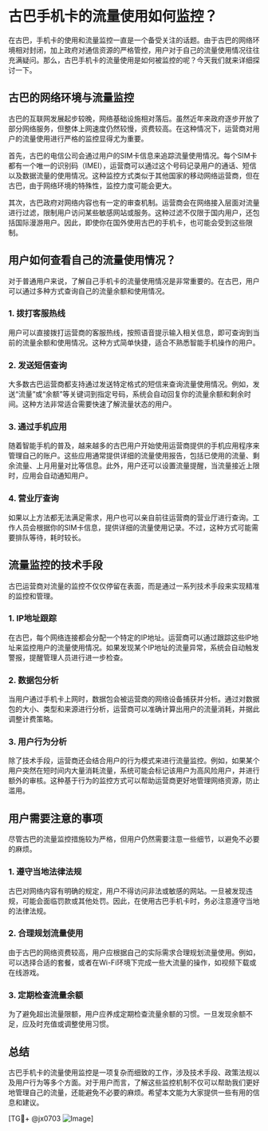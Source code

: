 # 古巴手机卡的流量使用如何监控？

在古巴，手机卡的使用和流量监控一直是一个备受关注的话题。由于古巴的网络环境相对封闭，加上政府对通信资源的严格管控，用户对于自己的流量使用情况往往充满疑问。那么，古巴手机卡的流量使用是如何被监控的呢？今天我们就来详细探讨一下。

## 古巴的网络环境与流量监控

古巴的互联网发展起步较晚，网络基础设施相对落后。虽然近年来政府逐步开放了部分网络服务，但整体上网速度仍然较慢，资费较高。在这种情况下，运营商对用户的流量使用进行严格的监控显得尤为重要。

首先，古巴的电信公司会通过用户的SIM卡信息来追踪流量使用情况。每个SIM卡都有一个唯一的识别码（IMEI），运营商可以通过这个号码记录用户的通话、短信以及数据流量的使用情况。这种监控方式类似于其他国家的移动网络运营商，但在古巴，由于网络环境的特殊性，监控力度可能会更大。

其次，古巴政府对网络内容也有一定的审查机制。运营商会在网络接入层面对流量进行过滤，限制用户访问某些敏感网站或服务。这种过滤不仅限于国内用户，还包括国际漫游用户。因此，即使你在国外使用古巴的手机卡，也可能会受到这些限制。

## 用户如何查看自己的流量使用情况？

对于普通用户来说，了解自己手机卡的流量使用情况是非常重要的。在古巴，用户可以通过多种方式查询自己的流量余额和使用情况。

### 1. **拨打客服热线**
   用户可以直接拨打运营商的客服热线，按照语音提示输入相关信息，即可查询到当前的流量余额和使用情况。这种方式简单快捷，适合不熟悉智能手机操作的用户。

### 2. **发送短信查询**
   大多数古巴运营商都支持通过发送特定格式的短信来查询流量使用情况。例如，发送“流量”或“余额”等关键词到指定号码，系统会自动回复你的流量余额和剩余时间。这种方法非常适合需要快速了解流量状态的用户。

### 3. **通过手机应用**
   随着智能手机的普及，越来越多的古巴用户开始使用运营商提供的手机应用程序来管理自己的账户。这些应用通常提供详细的流量使用报告，包括已使用的流量、剩余流量、上月用量对比等信息。此外，用户还可以设置流量提醒，当流量接近上限时，应用会自动通知用户。

### 4. **营业厅查询**
   如果以上方法都无法满足需求，用户也可以亲自前往运营商的营业厅进行查询。工作人员会根据你的SIM卡信息，提供详细的流量使用记录。不过，这种方式可能需要排队等待，耗时较长。

## 流量监控的技术手段

古巴运营商对流量的监控不仅仅停留在表面，而是通过一系列技术手段来实现精准的监控和管理。

### 1. **IP地址跟踪**
   在古巴，每个网络连接都会分配一个特定的IP地址。运营商可以通过跟踪这些IP地址来监控用户的流量使用情况。如果发现某个IP地址的流量异常，系统会自动触发警报，提醒管理人员进行进一步检查。

### 2. **数据包分析**
   当用户通过手机卡上网时，数据包会被运营商的网络设备捕获并分析。通过对数据包的大小、类型和来源进行分析，运营商可以准确计算出用户的流量消耗，并据此调整计费策略。

### 3. **用户行为分析**
   除了技术手段，运营商还会结合用户的行为模式来进行流量监控。例如，如果某个用户突然在短时间内大量消耗流量，系统可能会标记该用户为高风险用户，并进行额外的审核。这种基于行为的监控方式可以帮助运营商更好地管理网络资源，防止滥用。

## 用户需要注意的事项

尽管古巴的流量监控措施较为严格，但用户仍然需要注意一些细节，以避免不必要的麻烦。

### 1. **遵守当地法律法规**
   古巴对网络内容有明确的规定，用户不得访问非法或敏感的网站。一旦被发现违规，可能会面临罚款或其他处罚。因此，在使用古巴手机卡时，务必注意遵守当地的法律法规。

### 2. **合理规划流量使用**
   由于古巴的网络资费较高，用户应根据自己的实际需求合理规划流量使用。例如，可以选择合适的套餐，或者在Wi-Fi环境下完成一些大流量的操作，如视频下载或在线游戏。

### 3. **定期检查流量余额**
   为了避免超出流量限额，用户应养成定期检查流量余额的习惯。一旦发现余额不足，应及时充值或调整使用习惯。

## 总结

古巴手机卡的流量使用监控是一项复杂而细致的工作，涉及技术手段、政策法规以及用户行为等多个方面。对于用户而言，了解这些监控机制不仅可以帮助我们更好地管理自己的流量，还能避免不必要的麻烦。希望本文能为大家提供一些有用的信息和建议。

[TG💪+ @jx0703 ![Image](https://github.com/user-attachments/assets/dbca1d08-cadb-493c-b0ec-ad6f7a83f270)]